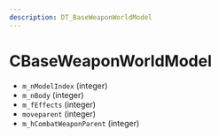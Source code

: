 ```yaml
---
description: DT_BaseWeaponWorldModel
---
```


# CBaseWeaponWorldModel


* `m_nModelIndex` (integer)
* `m_nBody` (integer)
* `m_fEffects` (integer)
* `moveparent` (integer)
* `m_hCombatWeaponParent` (integer)